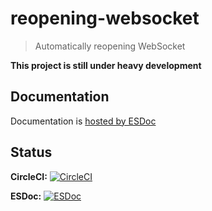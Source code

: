 # reopening-websocket

> Automatically reopening WebSocket

**This project is still under heavy development**

## Documentation

Documentation is [hosted by ESDoc](https://doc.esdoc.org/github.com/ls-age/reopening-websocket/)

## Status

**CircleCI:** [![CircleCI](https://circleci.com/gh/ls-age/reopening-websocket.svg?style=svg)](https://circleci.com/gh/ls-age/reopening-websocket)

**ESDoc:** [![ESDoc](https://doc.esdoc.org/github.com/ls-age/reopening-websocket/badge.svg)](https://doc.esdoc.org/github.com/ls-age/reopening-websocket)
